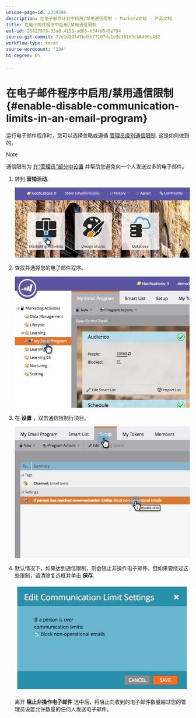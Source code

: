 ```yaml
---
unique-page-id: 2359596
description: 在电子邮件计划中启用/禁用通信限制 — Marketo文档 — 产品文档
title: 在电子邮件程序中启用/禁用通信限制
exl-id: 25427978-33a0-4153-ad66-b34f9549e794
source-git-commit: 72e1d29347bd5b77107da1e9c30169cb6490c432
workflow-type: tm+mt
source-wordcount: '134'
ht-degree: 0%

---
```


# 在电子邮件程序中启用/禁用通信限制 {#enable-disable-communication-limits-in-an-email-program}

运行电子邮件程序时，您可以选择忽略或遵循 [管理员级别通信限制](/help/marketo/product-docs/administration/email-setup/enable-communication-limits.md). 这是如何做到的。

>[!NOTE]
>
>通信限制为 [在“管理员”部分中设置](/help/marketo/product-docs/administration/email-setup/enable-communication-limits.md) 并帮助您避免向一个人发送过多的电子邮件。

1. 转到 **营销活动**.

   ![](assets/login-marketing-activities-3.png)

1. 查找并选择您的电子邮件程序。

   ![](assets/selectemailprogram-3.jpg)

1. 在 **设置** ，双击通信限制行项目。

   ![](assets/blockoperational.png)

1. 默认情况下，如果达到通信限制，则会阻止非操作电子邮件，但如果要绕过这些限制，请清除复选框并单击 **保存**.

   ![](assets/ifaperson.jpg)

   离开 **阻止非操作电子邮件** 选中后，将阻止向收到的电子邮件数量超过您的管理员设置允许数量的任何人发送电子邮件。
